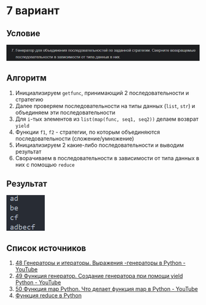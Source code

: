 # 7 вариант
## Условие
![alt text](image.png)
## Алгоритм
1. Инициализируем `getfunc`, принимающий 2 последовательности и стратегию
2. Далее проверяем последовательности на типы данных (`list`, `str`) и объединяем эти последовательности 
3. Для `i`-тых элементов из `list(map(func, seq1, seq2))` делаем возврат `yield`
4. Функции `f1`, `f2` - стратегии, по которым объединяются последовательности (сложение/умножение)
5. Инициализируем 2 какие-либо последовательности и выводим результат
6. Сворачиваем в последовательности в зависимости от типа данных в них с помощью `reduce`
## Результат
![alt text](image-1.png)
## Список источников 
1. [48 Генераторы и итераторы. Выражения -генераторы в Python - YouTube](https://www.youtube.com/watch?v=vn6bV6BYm7w)
2. [49 Функция генератор. Создание генератора при помощи yield Python - YouTube](https://www.youtube.com/watch?v=8cMMO8fks-k&list=PLQAt0m1f9OHvv2wxPGSCWjgy1qER_FvB6&index=51)
3. [50 Функция map Python. Что делает функция map в Python - YouTube](https://www.youtube.com/watch?v=2ghKShXWuSs&list=PLQAt0m1f9OHvv2wxPGSCWjgy1qER_FvB6&index=52)
4. [Функция reduce в Python](https://pythonist.ru/funkcziya-reduce-v-python/)
